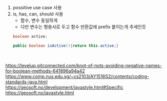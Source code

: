 
1. possitive use case 사용
2. is, has, can, should 사용 
    * 함수, 변수 동일하게
    * 다만 변수는 형용사로 두고 함수 반환값에 prefix 붙이는게 추세인듯
    ```java
    boolean active;

    public boolean isActive(){return this.active;}
    ```
    
<br> 

https://levelup.gitconnected.com/knot-of-nots-avoiding-negative-names-for-boolean-methods-641896a94a42 <br> 
https://www.comp.nus.edu.sg/~cs2103/AY1516S2/contents/coding-standards-java.html <br> 
https://geosoft.no/development/javastyle.html#Specific <br> 
https://geosoft.no/javastyle.html <br> 
